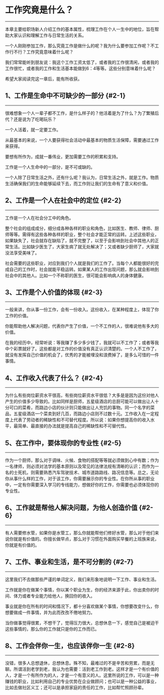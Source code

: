 # 工作究竟是什么？

---

本章主要给职场新人介绍工作的基本属性，梳理工作在个人一生中的地位，旨在帮助大家认识和理解工作与日常生活的关系。

一个人刚刚参加工作，那么究竟工作是做什么的呢？我为什么要参加工作呢？不工作行不行？工作究竟意味着什么呢？

我们常常能听到朋友说：我这个工作工资太低了，或者我的工作很清闲，或者我的工作很忙，或者我的工作和生活基本能做到6：4等等。这些分别意味着什么呢？

希望大家阅读完这一章后，能有所收获。

## 1、工作是生命中不可缺少的一部分 {#2-1}

---

很难想象一个人一辈子都不工作，是什么样子的？他活着是为了什么？为了繁殖后代？还是说为了吃喝玩乐？

一个人活着，就一定要工作。

从最基本的来说，一个人要获得社会活动中最基本的物质生活保障，需要通过工作来获得。

要想有所作为，成就一番伟业，更加需要工作的积累和支持。

工作是一个人生命中的一部分，是不可或缺的。

一个人除了日常生活之外，还有什么呢？我认为，日常生活之外，就是工作。物质生活确保我们的生命能够延续下去，而工作则让我们的生命有了意义和价值。

## 2、工作是一个人在社会中的定位 {#2-2}

---

工作是一个人在社会分工中的角色。

整个社会的组成成分，细分成各种各样的职业和角色，比如医生、教师、律师、厨师等等。需得有这些各种各样的职业，整个社会才能正常的运转。上述这些职业，如果缺失了，社会就存在缺陷了，就不完整了，以至于会影响到社会中其他人的正常生活。比如缺少医生了，大家生病了就无处解决了；又或者缺少厨师了，大家就没法享受美味了。

社会需要的这些职业，对应到我们个人就是我们的工作了。当每个人都能很好的完成自己的工作时，社会就能平稳运转。如果某人的工作出现问题，那么就会影响到社会中的其他人。比如一个不称职的医生，很可能会影响病人的身体健康。

## 3、工作是个人价值的体现 {#2-3}

---

一般来讲，你从事一份工作，会有一份收入。这份收入，在某种程度上，体现了你工作的价值。

你能帮助他人解决问题，代表你产生了价值，一个不工作的人，很难说他有多大的价值。

在我的经历中，经常听说：等我赚了多少多少钱了，我就可以不工作了；或者等我中个彩票就好了。这些都是对工作的价值没有真正认识清楚的。一个人不工作了，就没有发挥自己价值的机会了，优秀的才能被埋没和浪费掉了，是多么可惜的一件事情。

## 4、工作收入代表了什么？ {#2-4}

---

为什么有些岗位薪资水平很高，有些岗位薪资水平很低？大多是是因为这份对他人产生的价值多少导致的。比如同样是厨师，五星级酒店的总厨可能可以做出让人十分可口的菜肴，而路边小店的伙计则只能做出让人充饥的事物。同一个名字的菜品，五星级酒店一个菜卖到好几百，而路边小店则不过数十元。工作收入在一定程度上代表了劳动者的稀缺性和不可替代程度。所以说：如果你想提高你的收入水平，最简单、最直接的办法就是提高自己的稀缺性和不可替代性。

## 5、在工作中，要体现你的专业性 {#2-5}

---

作为一个厨师，那么对于调味、火候、食物的搭配等等就必须做到心中有数；作为一名律师，则必须对法学的基本原则以及常见的法律法规有清晰的认识；而作为一名的士死机，则需要熟悉汽车驾驶技术、城市道路路线、路况信息等。总之，无论你从事什么样的工作，对于该工作，你需要展示你的专业性。在你所从事的职业中，一定有你需要深入学习的专线能力，想做好你的工作，你需要也必须体现你的专业性。

## 6、工作就是帮他人解决问题，为他人创造价值 {#2-6}

---

有人需要修水管，如果你是水管工，那么你就能帮他们修好水管，那么对于他们来说你就是有价值的。你擅长做早点，那么对于习惯在外面购买早餐的上班族来说，你就是有价值的。

## 7、工作、事业和生活，是不可分割的 {#2-7}

---

这里我们不去做那些严谨的单词定义，我们来形象地说明一下工作、事业和生活。

工作就是你在做某个事情，你以某个职业为生，你的经济来源于此，你出卖你的时间、体力或者专业能力给他人，换回你的收入。

事业就是你在所有的时间和情况下，都十分喜欢做某个事情，你想要改变什么，你想要做成一件事情，并为此而孜孜不倦地努力。

当你做事觉得很累，不想干了，觉得压力很大，总想休息一下，感觉自己是被迫干这些事情的，那么你的工作就只是你的工作而已。

## 8、工作会伴你一生，也应该伴你一生 {#2-8}

---

没错，很多人总想退休，总想休息。殊不知，最难过的不是辛苦和劳累，而是无聊。所谓活到老学到老，我认为也需要：活到老工作到老。这样才是一个有价值的人，才是一个有所作为的人，才是一个有意义的人。这里所说的工作，可以是一种赚钱的职业，比如利用自己的专业优势在企业做顾问；也可以是一种公益的事业，比如去做社区义工；还可以是承担家庭的责任的工作，比如帮忙照顾孙辈。

